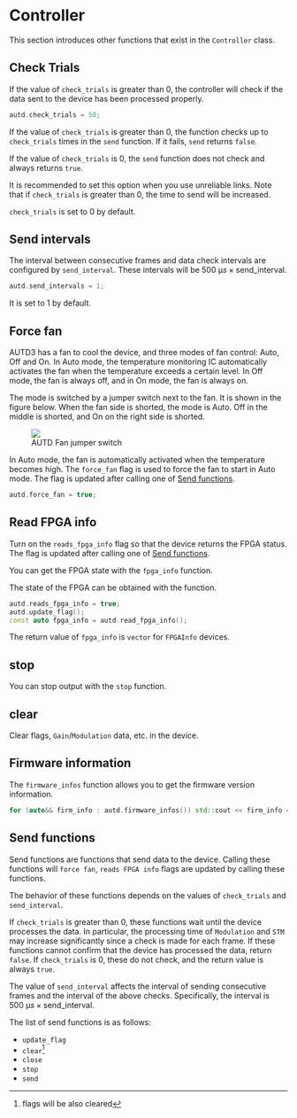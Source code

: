 # Controller

This section introduces other functions that exist in the `Controller` class.

## Check Trials

If the value of `check_trials` is greater than 0, the controller will check if the data sent to the device has been processed properly.

```cpp
autd.check_trials = 50;
```

If the value of `check_trials` is greater than 0, the function checks up to `check_trials` times in the `send` function.
If it fails, `send` returns `false`.

If the value of `check_trials` is 0, the `send` function does not check and always returns `true`.

It is recommended to set this option when you use unreliable links.
Note that if `check_trials` is greater than 0, the time to send will be increased.

`check_trials` is set to 0 by default.

## Send intervals

The interval between consecutive frames and data check intervals are configured by `send_interval`.
These intervals will be $\SI{500}{\text{μ}s}\times \text{send\_interval}$.

```cpp
autd.send_intervals = 1;
```

It is set to 1 by default.

## Force fan

AUTD3 has a fan to cool the device, and three modes of fan control: Auto, Off and On.
In Auto mode, the temperature monitoring IC automatically activates the fan when the temperature exceeds a certain level. 
In Off mode, the fan is always off, and in On mode, the fan is always on.

The mode is switched by a jumper switch next to the fan.
It is shown in the figure below.
When the fan side is shorted, the mode is Auto.
Off in the middle is shorted, and On on the right side is shorted.

<figure>
  <img src="https://raw.githubusercontent.com/shinolab/autd3/master/doc/book/src/fig/Users_Manual/fan.jpg"/>
  <figcaption>AUTD Fan jumper switch</figcaption>
</figure>

In Auto mode, the fan is automatically activated when the temperature becomes high.
The `force_fan` flag is used to force the fan to start in Auto mode.
The flag is updated after calling one of [Send functions](#send-functions).

```cpp
autd.force_fan = true;
```

## Read FPGA info

Turn on the `reads_fpga_info` flag so that the device returns the FPGA status.
The flag is updated after calling one of [Send functions](#send-functions).

You can get the FPGA state with the `fpga_info` function.

The state of the FPGA can be obtained with the function.

```cpp
autd.reads_fpga_info = true;
autd.update_flag();
const auto fpga_info = autd.read_fpga_info();
```

The return value of `fpga_info` is `vector` for `FPGAInfo` devices.

## stop

You can stop output with the `stop` function.

## clear

Clear flags, `Gain`/`Modulation` data, etc. in the device.

## Firmware information

The `firmware_infos` function allows you to get the firmware version information.

```cpp
for (auto&& firm_info : autd.firmware_infos()) std::cout << firm_info << std::endl;
```

## Send functions

Send functions are functions that send data to the device.
Calling these functions will `force fan`, `reads FPGA info` flags are updated by calling these functions.

The behavior of these functions depends on the values of `check_trials` and `send_interval`.

If `check_trials` is greater than 0, these functions wait until the device processes the data.
In particular, the processing time of `Modulation` and `STM` may increase significantly since a check is made for each frame.
If these functions cannot confirm that the device has processed the data, return `false`.
If `check_trials` is 0, these do not check, and the return value is always `true`.

The value of `send_interval` affects the interval of sending consecutive frames and the interval of the above checks. 
Specifically, the interval is $\SI{500}{\text{μ}s}\times \text{send\_interval}$.

The list of send functions is as follows:

- `update_flag`
- `clear`[^fn_clear]
- `close`
- `stop`
- `send`

[^fn_clear]: flags will be also cleared
